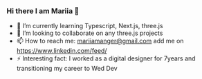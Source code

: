 ### Hi there I am Mariia 👋


- 🌱 I’m currently learning Typescript, Next.js, three.js
- 👯 I’m looking to collaborate on any three.js projects
- 📫 How to reach me: mariiamanger@gmail.com add me on https://www.linkedin.com/feed/
- ⚡ Interesting fact: I worked as a digital designer for 7years and transitioning my career to Wed Dev

<!--
**marimanger/marimanger** is a ✨ _special_ ✨ repository because its `README.md` (this file) appears on your GitHub profile.

Here are some ideas to get you started:


-->
